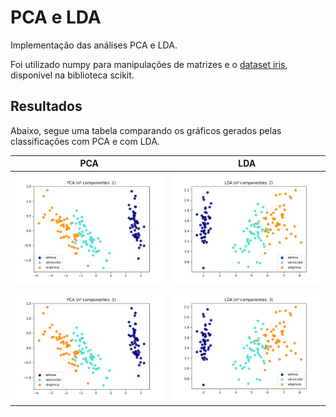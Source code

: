 # PCA e LDA

Implementação das análises PCA e LDA.

Foi utilizado numpy para manipulações de matrizes e o [dataset iris](https://scikit-learn.org/stable/auto_examples/datasets/plot_iris_dataset.html?highlight=iris), disponível na biblioteca scikit.

## Resultados
Abaixo, segue uma tabela comparando os gráficos gerados pelas classificações com PCA e com LDA. 

PCA  | LDA
------------- | -------------
![](images/pca2.png)  | ![](images/lda2.png)
![](images/pca3.png)  | ![](images/lda3.png)